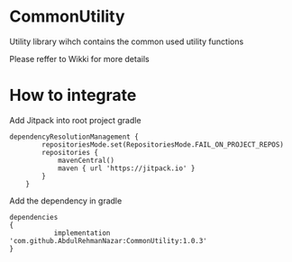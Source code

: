 # CommonUtility

Utility library wihch contains the common used utility functions

Please reffer to Wikki for more details

# How to integrate

Add Jitpack into root project gradle
```
dependencyResolutionManagement {
		repositoriesMode.set(RepositoriesMode.FAIL_ON_PROJECT_REPOS)
		repositories {
			mavenCentral()
			maven { url 'https://jitpack.io' }
		}
	}
```
 Add the dependency in gradle
 ```
 dependencies 
 {
	        implementation 'com.github.AbdulRehmanNazar:CommonUtility:1.0.3'
 }
```


